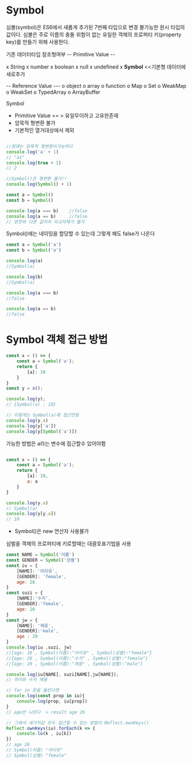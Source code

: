 # Symbol

심볼(symbol)은 ES6에서 새롭게 추가된 7번째 타입으로 변경 불가능한 원시 타입의 값이다. 심볼은 주로 이름의 충돌 위험이 없는 유일한 객체의 프로퍼티 키(property key)를 만들기 위해 사용한다.

기존 데이터타입   참조형여부
-- Primitive Value --

x String
x number
x boolean
x null
x undefined
x **Symbol**  <<기본형 데이터에 새로추가


-- Reference Value  ---
o object
o array
o function
o Map
o Set 
o WeakMap
o WeakSet
o TypedArray
o ArrayBuffer


Symbol
+ Primitive Value == > 유일무이하고 고유한존재
+ 암묵적 형변환 불가
+ 기본적인 열거대상에서 제외

```js

//원래는 암묵적 형변환이가능하다
console.log('a' + 1)
// "a1"
console.log(true + 1)
// 2

//Symbol()은 형변환 불가!!
console.log(Symbol() + 1)

const a = Symbol()
const b = Symbol()

console.log(a === b)    //false
console.log(a == b)     //false
// 완전히 다른 값이라 비교자체가 불가

```
Symbol()에는 네이밍을 할당할 수 있는데 그렇게 해도 false가 나온다

```js
const a = Symbol('a')
const b = Symbol('a')

console.log(a)
//Symbol(a)

console.log(b)
//Symbol(a)

console.log(a === b)
//false

console.log(a == b)
//false
```

# Symbol 객체 접근 방법

```js
const x = () => {
    const a = Symbol('a');
    return {
        [a]: 10
    }
}
const y = x();

console.log(y);
// {Symbol(a) : 10}

// 이렇게는 Symbol(a)에 접근안됨
console.log(y.a)
console.log(y['a'])
console.log(y[Symbol('a')])

```

가능한 방법은 a라는 변수에 접근할수 있어야함

```js

const x = () => {
    const a = Symbol('a');
    return {
        [a]: 10,
        a: a
    }
}

console.log(y.a)
// Symbol(a)
console.log(y[y.a])
// 10


```

+ Symbol()은 new 연산자 사용불가

심벌을 객체의 프로퍼티에 키로할때는 대괄호표기법을 사용
```js
const NAME = Symbol('이름')
const GENDER = Symbol('성별')
const iu = {
    [NAME]: '아이유',
    [GENDER]: 'female',
    age: 26
}
const suzi = {
    [NAME]:'수지',
    [GENDER]:'female',
    age: 26
}
const jw = {
    [NAME]: '재웅',
    [GENDER]:'male',
    age : 29
}
console.log(iu ,suzi, jw)
//{age: 26 , Symbol(이름):"아이유" , Symbol(성별):"female"}
//{age: 26 , Symbol(이름):"수지" , Symbol(성별):"female"}
//{age: 29 , Symbol(이름):"재웅" , Symbol(성별):"male"}

console.log(iu[NAME], suzi[NAME],jw[NAME]);
// 아이유 수지 재웅

// for in 문을 돌린다면 
console.log(const prop in iu){
    console.log(prop, iu[prop])
}
// age만 나온다  > result age 26

// 그래서 세가지값 모두 접근할 수 있는 방법이 Reflect.ownKeys()
Reflect.ownKeys(iu).forEach(k => {
    console.lo(k , iu[k])
})
// age 26
// Symbol(이름) "아이유"
// Symbol(성별) "female"
```